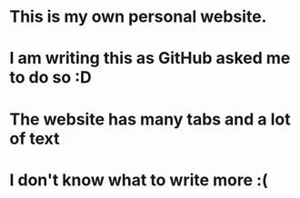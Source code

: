 # This is my own personal website.
# I am writing this as GitHub asked me to do so :D
# The website has many tabs and a lot of text
# I don't know what to write more :(
